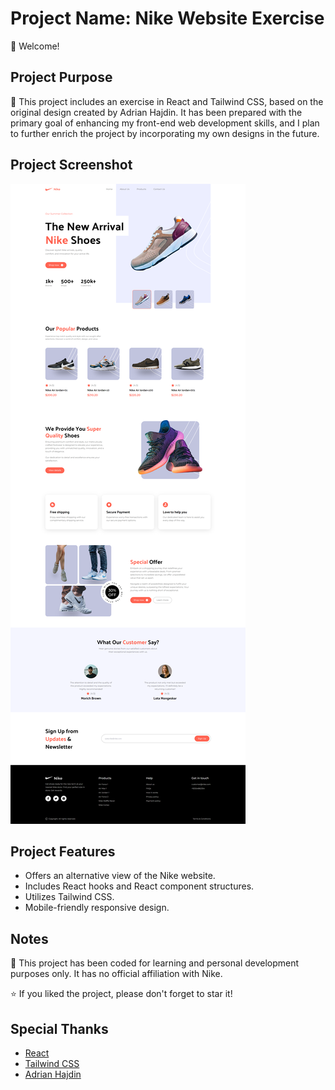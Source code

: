 # Project Name: Nike Website Exercise

👋 Welcome!

## Project Purpose

👟 This project includes an exercise in React and Tailwind CSS, based on the original design created by Adrian Hajdin. It has been prepared with the primary goal of enhancing my front-end web development skills, and I plan to further enrich the project by incorporating my own designs in the future.

## Project Screenshot

![Website Screenshot](https://github.com/yavuzkarakus/nikeWebsiteExercise/blob/master/nike-website-exercise-full-page.png)

## Project Features

- Offers an alternative view of the Nike website.
- Includes React hooks and React component structures.
- Utilizes Tailwind CSS.
- Mobile-friendly responsive design.

## Notes

📝 This project has been coded for learning and personal development purposes only. It has no official affiliation with Nike.

⭐ If you liked the project, please don't forget to star it!

## Special Thanks

- [React](https://reactjs.org/)
- [Tailwind CSS](https://tailwindcss.com/)
- [Adrian Hajdin](https://github.com/adrianhajdin)
